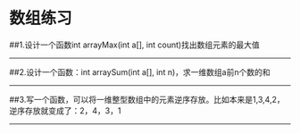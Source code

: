 # 数组练习

##1.设计一个函数int arrayMax(int a[], int count)找出数组元素的最大值

---

##2.设计一个函数：int arraySum(int a[], int n)，求一维数组a前n个数的和

---

##3.写一个函数，可以将一维整型数组中的元素逆序存放。比如本来是1,3,4,2，逆序存放就变成了：2，4，3，1


---
